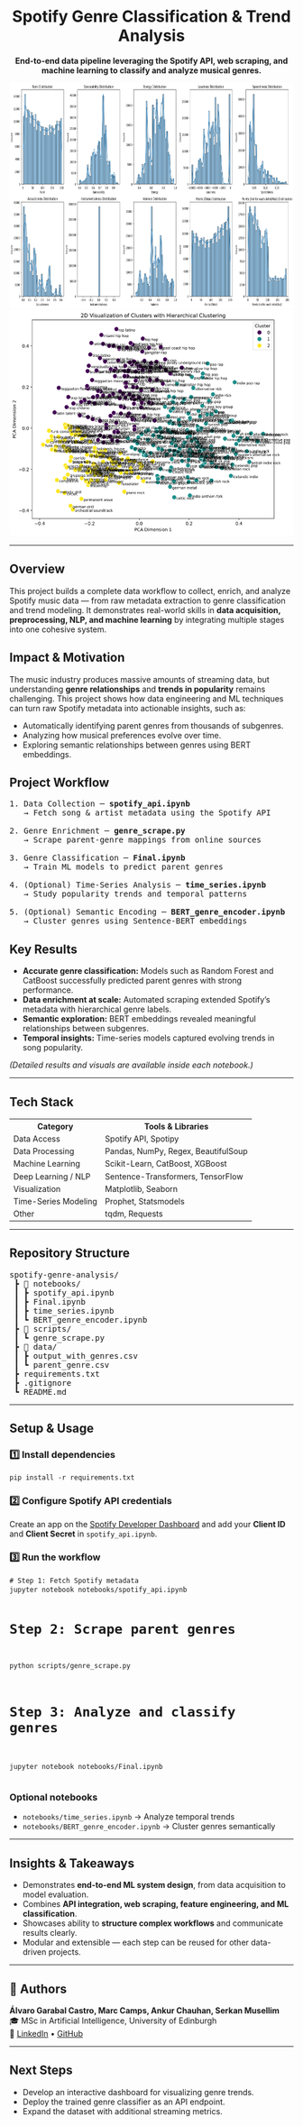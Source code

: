 <h1 align="center">Spotify Genre Classification & Trend Analysis</h1>

<p align="center">
<b>End-to-end data pipeline leveraging the Spotify API, web scraping, and machine learning to classify and analyze musical genres.</b>
</p>

<p align="center">
  <img src="assets/image1.png" height="400" width="auto">
  <img src="assets/image2.png" height="400" width="auto">
</p>

<hr>

<h2>Overview</h2>
<p>
This project builds a complete data workflow to collect, enrich, and analyze Spotify music data — from raw metadata extraction to genre classification and trend modeling.  
It demonstrates real-world skills in <b>data acquisition, preprocessing, NLP, and machine learning</b> by integrating multiple stages into one cohesive system.
</p>

<h2>Impact & Motivation</h2>
<p>
The music industry produces massive amounts of streaming data, but understanding <b>genre relationships</b> and <b>trends in popularity</b> remains challenging.  
This project shows how data engineering and ML techniques can turn raw Spotify metadata into actionable insights, such as:
</p>
<ul>
  <li>Automatically identifying parent genres from thousands of subgenres.</li>
  <li>Analyzing how musical preferences evolve over time.</li>
  <li>Exploring semantic relationships between genres using BERT embeddings.</li>
</ul>

<h2>Project Workflow</h2>

<pre>
1. Data Collection ─ <b>spotify_api.ipynb</b>  
   → Fetch song & artist metadata using the Spotify API  

2. Genre Enrichment ─ <b>genre_scrape.py</b>  
   → Scrape parent-genre mappings from online sources  

3. Genre Classification ─ <b>Final.ipynb</b>  
   → Train ML models to predict parent genres  

4. (Optional) Time-Series Analysis ─ <b>time_series.ipynb</b>  
   → Study popularity trends and temporal patterns  

5. (Optional) Semantic Encoding ─ <b>BERT_genre_encoder.ipynb</b>  
   → Cluster genres using Sentence-BERT embeddings
</pre>

<h2>Key Results</h2>
<ul>
  <li><b>Accurate genre classification:</b> Models such as Random Forest and CatBoost successfully predicted parent genres with strong performance.</li>
  <li><b>Data enrichment at scale:</b> Automated scraping extended Spotify’s metadata with hierarchical genre labels.</li>
  <li><b>Semantic exploration:</b> BERT embeddings revealed meaningful relationships between subgenres.</li>
  <li><b>Temporal insights:</b> Time-series models captured evolving trends in song popularity.</li>
</ul>
<p><i>(Detailed results and visuals are available inside each notebook.)</i></p>

<hr>

<h2>Tech Stack</h2>
<table>
<tr><th>Category</th><th>Tools & Libraries</th></tr>
<tr><td>Data Access</td><td>Spotify API, Spotipy</td></tr>
<tr><td>Data Processing</td><td>Pandas, NumPy, Regex, BeautifulSoup</td></tr>
<tr><td>Machine Learning</td><td>Scikit-Learn, CatBoost, XGBoost</td></tr>
<tr><td>Deep Learning / NLP</td><td>Sentence-Transformers, TensorFlow</td></tr>
<tr><td>Visualization</td><td>Matplotlib, Seaborn</td></tr>
<tr><td>Time-Series Modeling</td><td>Prophet, Statsmodels</td></tr>
<tr><td>Other</td><td>tqdm, Requests</td></tr>
</table>

<hr>

<h2>Repository Structure</h2>
<pre>
spotify-genre-analysis/
 ┣ 📂 notebooks/
 ┃ ┣ spotify_api.ipynb
 ┃ ┣ Final.ipynb
 ┃ ┣ time_series.ipynb
 ┃ ┗ BERT_genre_encoder.ipynb
 ┣ 📂 scripts/
 ┃ ┗ genre_scrape.py
 ┣ 📂 data/
 ┃ ┣ output_with_genres.csv
 ┃ ┗ parent_genre.csv
 ┣ requirements.txt
 ┣ .gitignore
 ┗ README.md
</pre>

<hr>

<h2>Setup & Usage</h2>

<h3>1️⃣ Install dependencies</h3>
<pre><code>pip install -r requirements.txt</code></pre>

<h3>2️⃣ Configure Spotify API credentials</h3>
<p>Create an app on the <a href="https://developer.spotify.com/dashboard/">Spotify Developer Dashboard</a> and add your <b>Client ID</b> and <b>Client Secret</b> in <code>spotify_api.ipynb</code>.</p>

<h3>3️⃣ Run the workflow</h3>
<pre><code># Step 1: Fetch Spotify metadata
jupyter notebook notebooks/spotify_api.ipynb

# Step 2: Scrape parent genres
python scripts/genre_scrape.py

# Step 3: Analyze and classify genres
jupyter notebook notebooks/Final.ipynb
</code></pre>

<h3>Optional notebooks</h3>
<ul>
  <li><code>notebooks/time_series.ipynb</code> → Analyze temporal trends</li>
  <li><code>notebooks/BERT_genre_encoder.ipynb</code> → Cluster genres semantically</li>
</ul>

<hr>

<h2>Insights & Takeaways</h2>
<ul>
  <li>Demonstrates <b>end-to-end ML system design</b>, from data acquisition to model evaluation.</li>
  <li>Combines <b>API integration, web scraping, feature engineering, and ML classification</b>.</li>
  <li>Showcases ability to <b>structure complex workflows</b> and communicate results clearly.</li>
  <li>Modular and extensible — each step can be reused for other data-driven projects.</li>
</ul>

<hr>

<h2>👤 Authors</h2>
<p><b>Álvaro Garabal Castro, Marc Camps, Ankur Chauhan, Serkan Musellim</b><br>
🎓 MSc in Artificial Intelligence, University of Edinburgh<br>
🔗 <a href="https://www.linkedin.com/in/alvarogarabal">LinkedIn</a> • 
<a href="https://github.com/yourusername">GitHub</a></p>

<hr>

<h2>Next Steps</h2>
<ul>
  <li>Develop an interactive dashboard for visualizing genre trends.</li>
  <li>Deploy the trained genre classifier as an API endpoint.</li>
  <li>Expand the dataset with additional streaming metrics.</li>
</ul>







